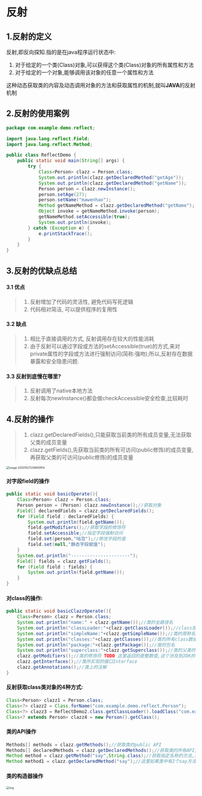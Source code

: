 # 反射

## 1.反射的定义

反射,即反向探知.指的是在java程序运行状态中:

1. 对于给定的一个类(Class)对象,可以获得这个类(Class)对象的所有属性和方法
2. 对于给定的一个对象,能够调用该对象的任意一个属性和方法

这种动态获取类的内容及动态调用对象的方法和获取属性的机制,就叫**JAVA**的反射机制

## 2.反射的使用案例

```java
package com.example.demo.reflect;

import java.lang.reflect.Field;
import java.lang.reflect.Method;

public class ReflectDemo {
    public static void main(String[] args) {
        try {
            Class<Person> clazz = Person.class;
            System.out.println(clazz.getDeclaredMethod("getAge"));
            System.out.println(clazz.getDeclaredMethod("getName"));
            Person person = clazz.newInstance();
            person.setAge(27);
            person.setName("mawenhao");
            Method getNameMethod = clazz.getDeclaredMethod("getName");
            Object invoke = getNameMethod.invoke(person);
            getNameMethod.setAccessible(true);
            System.out.println(invoke);
        } catch (Exception e) {
            e.printStackTrace();
        }
    }
}
```

## 3.反射的优缺点总结

#### 3.1 优点

> 1. 反射增加了代码的灵活性, 避免代码写死逻辑
> 2. 代码相对简洁, 可以提供程序的复用性

#### 3.2 缺点

> 1. 相比于直接调用的方式, 反射调用存在较大的性能消耗
> 2. 由于反射可以通过字段或方法的setAccessible(true)的方式,来对private属性的字段或方法进行强制访问(简称:强吻);所以,反射存在数据暴露和安全隐患问题.

#### 3.3 反射到底慢在哪里?

> 1. 反射调用了native本地方法
> 2. 反射每次newInstance()都会做checkAccessible安全检查,比较耗时

## 4.反射的操作

> 1. clazz.getDeclaredFields(),只能获取当前类的所有成员变量,无法获取父类的成员变量
> 2. clazz.getFields(),先获取当前类的所有可访问(public修饰)的成员变量,再获取父类的可访问(public修饰)的成员变量

<img src="C:\Users\Mengwox\AppData\Roaming\Typora\typora-user-images\image-20201027234850914.png" alt="image-20201027234850914" style="zoom:50%;" />

#### 对字段field的操作

```java
public static void basicOperate(){
    Class<Person> clazz = Person.class;
    Person person = (Person) clazz.newInstance();//获取对象
    Field[] declaredFields = clazz.getDeclaredFields();
    for (Field field : declaredFields) {
        System.out.println(field.getName());
        field.getModifiers();//获取字段的修饰符
        field.setAccessible;//指定字段强制访问
        field.set(person,"咕泡");//修改字段的值
        field.set(null,"静态字段赋值");
    }
    System.out.println("----------------------");
    Field[] fields = clazz.getFields();
    for (Field field : fields) {
        System.out.println(field.getName());
    }
}
```



#### 对class的操作:

```java
public static void basicClazzOperate(){
    Class<Person> clazz = Person.class;
    System.out.println("name:" + clazz.getName());//类的全路径名
    System.out.println("classLoader:"+clazz.getClassLoader());//class加载器
    System.out.println("simpleName:"+clazz.getSimpleName());//类的简称名(去除路径)
    System.out.println("classes:"+clazz.getClasses());//类的所有class数组(包含内部class)
    System.out.println("package:"+clazz.getPackage());//类的包名
    System.out.println("superclass:"+clazz.getSuperclass());//类的父类的全路径名
    clazz.getModifiers();//类的修饰符 TODO 这里返回的是整数值,这个涉及到JDK的设计,具体见JDK源码java.lang.reflect.Modifiers修饰符常量值的定义
    clazz.getInterfaces();//类所实现的接口Interface
    clazz.getAnnotations();//类上的注解
}
```

#### 反射获取class类对象的4种方式:

```java
Class<Person> clazz1 = Person.class;
Class<?> clazz2 = Class.forName("com.example.demo.reflect.Person");
Class<?> clazz3 = ReflectDemo2.class.getClassLoader().loadClass("com.example.demo.reflect.Person");
Class<? extends Person> clazz4 = new Person().getClass();
```

#### 类的API操作

```java
Methods[] methods = clazz.getMethods();//获取类的public API
Methods[] declaredMethods = clazz.getDeclaredMethods();//获取类的所有API,包括private方法
Method method = clazz.getMethod("say",String.class);//获取指定名称的方法,并指定入参为String类型数据
Method method1 = clazz.getDeclaredMethod("say");//这里如果类中有2个say方法,但是入参不一样,就要在括号内填入对应的入参的类型,这样JVM就能识别是要调用哪个say方法
```

#### 类的构造器操作

<img src="D:\YouDao_Note\mwh8699329@163.com\610387619f8f49de88fc9609c7818e3f\clipboard.png" alt="img" style="zoom: 50%;" />